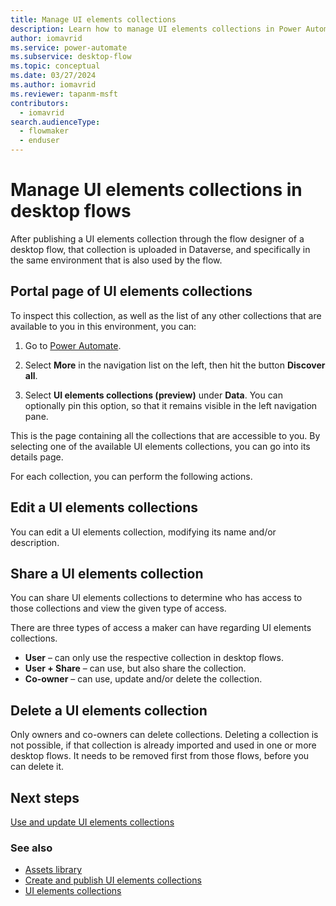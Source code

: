 ```yaml
---
title: Manage UI elements collections
description: Learn how to manage UI elements collections in Power Automate desktop flows.
author: iomavrid
ms.service: power-automate
ms.subservice: desktop-flow
ms.topic: conceptual
ms.date: 03/27/2024
ms.author: iomavrid
ms.reviewer: tapanm-msft
contributors:
  - iomavrid
search.audienceType: 
  - flowmaker
  - enduser
---
```


# Manage UI elements collections in desktop flows

After publishing a UI elements collection through the flow designer of a desktop flow, that collection is uploaded in Dataverse, and specifically in the same environment that is also used by the flow.

## Portal page of UI elements collections

To inspect this collection, as well as the list of any other collections that are available to you in this environment, you can:

1. Go to [Power Automate](https://make.powerautomate.com).

2. Select **More** in the navigation list on the left, then hit the button **Discover all**.

<screenshot>

3. Select **UI elements collections (preview)** under **Data**. You can optionally pin this option, so that it remains visible in the left navigation pane.

<screenshot>

This is the page containing all the collections that are accessible to you. By selecting one of the available UI elements collections, you can go into its details page.

<screenshot>

For each collection, you can perform the following actions.

## Edit a UI elements collections

You can edit a UI elements collection, modifying its name and/or description.

<screenshot>

## Share a UI elements collection

You can share UI elements collections to determine who has access to those collections and view the given type of access.

There are three types of access a maker can have regarding UI elements collections.

- **User** – can only use the respective collection in desktop flows.
-	**User + Share** – can use, but also share the collection.
- **Co-owner** – can use, update and/or delete the collection.

<screenshot>

## Delete a UI elements collection

Only owners and co-owners can delete collections. Deleting a collection is not possible, if that collection is already imported and used in one or more desktop flows. It needs to be removed first from those flows, before you can delete it.

<screenshot>

## Next steps

[Use and update UI elements collections](use-update-ui-elements-collections.md)

### See also

- [Assets library](assets-library.md)
- [Create and publish UI elements collections](create-ui-elements-collections.md)
- [UI elements collections](ui-elements-collections.md)

